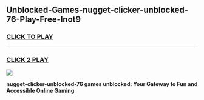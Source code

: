 
## Unblocked-Games-nugget-clicker-unblocked-76-Play-Free-lnot9
<h3>
<a href="https://premium76.site?title=nugget-clicker-unblocked-76&ref=20M">CLICK TO PLAY</a></h3>
<hr>

<h3>
<a href="https://premium76.site?title=nugget-clicker-unblocked-76&ref=20M">CLICK 2 PLAY</a>
  
</h3>

<a href="https://premium76.site?title=nugget-clicker-unblocked-76&ref=19M"><img src="https://clearcache.store/games.png"></a>


**nugget-clicker-unblocked-76 games unblocked: Your Gateway to Fun and Accessible Online Gaming**
